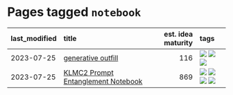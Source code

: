 # Pages tagged `notebook`

|last_modified|title|est. idea maturity|tags
|:---|:---|---:|:---|
|2023-07-25|[generative outfill](../generative_outfill.md)|116|[![](https://img.shields.io/badge/tag-art-254eb)](../tags/art.md) [![](https://img.shields.io/badge/tag-notebook-7ffa70)](../tags/notebook.md) [![](https://img.shields.io/badge/tag-tooling-b08442)](../tags/tooling.md)|
|2023-07-25|[KLMC2 Prompt Entanglement Notebook](../klmc2-prompt-entanglement.md)|869|[![](https://img.shields.io/badge/tag-completed-77485f)](../tags/completed.md) [![](https://img.shields.io/badge/tag-notebook-7ffa70)](../tags/notebook.md) [![](https://img.shields.io/badge/tag-prompting-96bcc)](../tags/prompting.md) [![](https://img.shields.io/badge/tag-tooling-b08442)](../tags/tooling.md)|